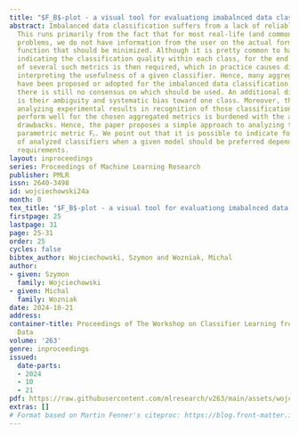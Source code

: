 ```yaml
---
title: "$F_Β$-plot - a visual tool for evaluationg imabalnced data classifiers"
abstract: Imbalanced data classification suffers from a lack of reliable metrics.
  This runs primarily from the fact that for most real-life (and commonly used benchmark)
  problems, we do not have information from the user on the actual form of the loss
  function that should be minimized. Although it is pretty common to have metrics
  indicating the classification quality within each class, for the end user, the analysis
  of several such metrics is then required, which in practice causes difficulty in
  interpreting the usefulness of a given classifier. Hence, many aggregate metrics
  have been proposed or adopted for the imbalanced data classification problem, but
  there is still no consensus on which should be used. An additional disadvantage
  is their ambiguity and systematic bias toward one class. Moreover, their use in
  analyzing experimental results in recognition of those classification models that
  perform well for the chosen aggregated metrics is burdened with the abovementioned
  drawbacks. Hence, the paper proposes a simple approach to analyzing the popular
  parametric metric Fᵦ. We point out that it is possible to indicate for a given pool
  of analyzed classifiers when a given model should be preferred depending on user
  requirements.
layout: inproceedings
series: Proceedings of Machine Learning Research
publisher: PMLR
issn: 2640-3498
id: wojciechowski24a
month: 0
tex_title: "$F_Β$-plot - a visual tool for evaluationg imabalnced data classifiers"
firstpage: 25
lastpage: 31
page: 25-31
order: 25
cycles: false
bibtex_author: Wojciechowski, Szymon and Wozniak, Michal
author:
- given: Szymon
  family: Wojciechowski
- given: Michal
  family: Wozniak
date: 2024-10-21
address:
container-title: Proceedings of The Workshop on Classifier Learning from Difficult
  Data
volume: '263'
genre: inproceedings
issued:
  date-parts:
  - 2024
  - 10
  - 21
pdf: https://raw.githubusercontent.com/mlresearch/v263/main/assets/wojciechowski24a/wojciechowski24a.pdf
extras: []
# Format based on Martin Fenner's citeproc: https://blog.front-matter.io/posts/citeproc-yaml-for-bibliographies/
---
```

